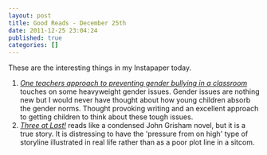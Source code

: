 ```yaml
---
layout: post
title: Good Reads - December 25th
date: 2011-12-25 23:04:24
published: true
categories: []
---
```

 
These are the interesting things in my Instapaper today.

1. *[One teachers approach to preventing gender bullying in a classroom](http://togetherforjacksoncountykids.tumblr.com/post/14314184651/one-teachers-approach-to-preventing-gender-bullying-in)* touches on some heavyweight gender issues. Gender issues are nothing new but I would never have thought about how young children absorb the gender norms. Thought provoking writing and an excellent approach to getting children to think about these tough issues.
1. *[Three at Last!](http://www.gq.com/news-politics/newsmakers/201112/west-memphis-three-trial-story-sean-flynn-gq-december-2011?printable=true)* reads like a condensed John Grisham novel, but it is a true story. It is distressing to have the 'pressure from on high' type of storyline illustrated in real life rather than as a poor plot line in a sitcom.